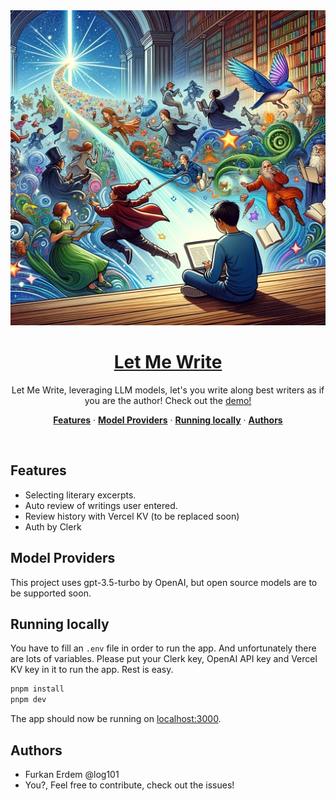 <a href="https://letmewrite.vercel.app/">
  <img alt="Project cover photo" src="assets/images/let-me-write-cover.webp">
  <h1 align="center">Let Me Write</h1>
</a>

<p align="center">
  Let Me Write, leveraging LLM models, let's you write along best writers as if you are the author! Check out the <a href="https://letmewrite.vercel.app/">demo!</a>
</p>

<p align="center">
  <a href="#features"><strong>Features</strong></a> ·
  <a href="#model-providers"><strong>Model Providers</strong></a> ·
  <a href="#running-locally"><strong>Running locally</strong></a> ·
  <a href="#authors"><strong>Authors</strong></a>
</p>
<br/>

## Features

- Selecting literary excerpts.
- Auto review of writings user entered.
- Review history with Vercel KV (to be replaced soon)
- Auth by Clerk

## Model Providers

This project uses gpt-3.5-turbo by OpenAI, but open source models are to be supported soon.

## Running locally

You have to fill an `.env` file in order to run the app. And unfortunately there are lots of variables. Please put your Clerk key, OpenAI API key and Vercel KV key in it to run the app. Rest is easy.

```bash
pnpm install
pnpm dev
```

The app should now be running on [localhost:3000](http://localhost:3000/).

## Authors

- Furkan Erdem @log101
- You?, Feel free to contribute, check out the issues!
